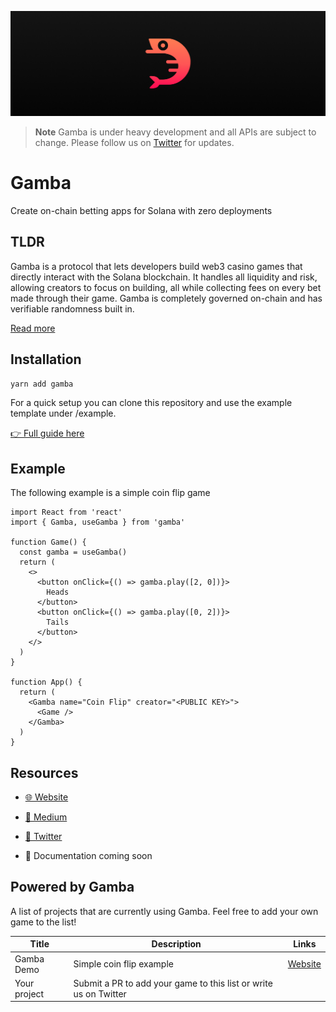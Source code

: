 ![](gamba.png)

> **Note**
> Gamba is under heavy development and all APIs are subject to change.
> Please follow us on [Twitter](https://twitter.com/GambaLabs) for updates.

# Gamba

Create on-chain betting apps for Solana with zero deployments

## TLDR

Gamba is a protocol that lets developers build web3 casino games that directly interact with the Solana blockchain. It handles all liquidity and risk, allowing creators to focus on building, all while collecting fees on every bet made through their game. Gamba is completely governed on-chain and has verifiable randomness built in.

[Read more](https://medium.com/@gambaLabs/what-is-gamba-721f6064e050)

## Installation

`yarn add gamba`

For a quick setup you can clone this repository and use the example template under /example.

[👉 Full guide here](example/readme.md)


## Example

The following example is a simple coin flip game

```tsx
import React from 'react'
import { Gamba, useGamba } from 'gamba'

function Game() {
  const gamba = useGamba()
  return (
    <>
      <button onClick={() => gamba.play([2, 0])}>
        Heads
      </button>
      <button onClick={() => gamba.play([0, 2])}>
        Tails
      </button>
    </>
  )
}

function App() {
  return (
    <Gamba name="Coin Flip" creator="<PUBLIC KEY>">
      <Game />
    </Gamba>
  )
}
```

## Resources

* [🌐 Website](https://gamba.so)

* [🌿 Medium](https://medium.com/@gambaLabs/what-is-gamba-721f6064e050)

* [🐥 Twitter](https://twitter.com/GambaLabs)

* 📝 Documentation coming soon

## Powered by Gamba

A list of projects that are currently using Gamba. Feel free to add your own game to the list!

| Title | Description | Links |
| --- | --- | --- |
| Gamba Demo | Simple coin flip example | [Website](https://play.gamba.so) |
| Your project | Submit a PR to add your game to this list or write us on Twitter | |
